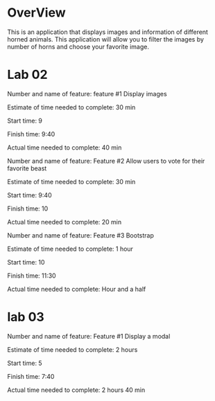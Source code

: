 # OverView
This is an application that displays images and information of different horned animals. This application will allow you to filter the images by number of horns and choose your favorite image.

# Lab 02

Number and name of feature: feature #1 Display images

Estimate of time needed to complete: 30 min

Start time: 9

Finish time: 9:40

Actual time needed to complete: 40 min

Number and name of feature: Feature #2 Allow users to vote for their favorite beast

Estimate of time needed to complete: 30 min

Start time: 9:40

Finish time: 10

Actual time needed to complete: 20 min

Number and name of feature: Feature #3 Bootstrap

Estimate of time needed to complete: 1 hour

Start time: 10

Finish time: 11:30

Actual time needed to complete: Hour and a half

# lab 03

Number and name of feature: Feature #1 Display a modal

Estimate of time needed to complete: 2 hours

Start time: 5

Finish time: 7:40

Actual time needed to complete: 2 hours 40 min
